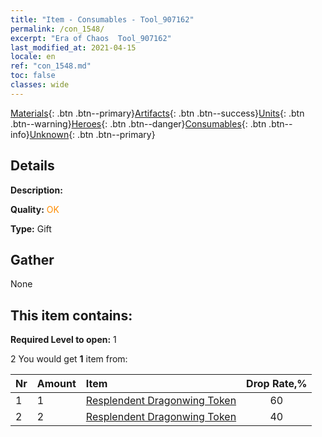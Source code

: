 ```yaml
---
title: "Item - Consumables - Tool_907162"
permalink: /con_1548/
excerpt: "Era of Chaos  Tool_907162"
last_modified_at: 2021-04-15
locale: en
ref: "con_1548.md"
toc: false
classes: wide
---
```

 [Materials](/Items/){: .btn .btn--primary}[Artifacts](/Items/Artifacts/){: .btn .btn--success}[Units](/Items/Units/){: .btn .btn--warning}[Heroes](/Items/Heroes/){: .btn .btn--danger}[Consumables](/Items/Consumables/){: .btn .btn--info}[Unknown](/Items/Unknown/){: .btn .btn--primary}

## Details
 **Description:** 

 **Quality:** <span style="color: #FF8C00">OK</span>

 **Type:** Gift

## Gather

  None

## This item contains:

 **Required Level to open:** 1

 2 You would get **1** item  from:

  | Nr | Amount |     Item    | Drop Rate,% |
  |:---|:-------|:------------|:---------:|
  | 1 | 1 | [Resplendent Dragonwing Token](/Items/con_976/) | 60 | 
  | 2 | 2 | [Resplendent Dragonwing Token](/Items/con_976/) | 40 | 
